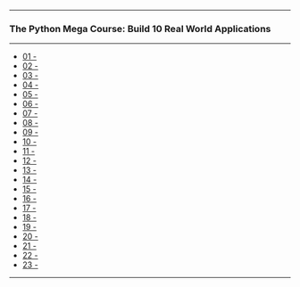 
---

### The Python Mega Course: Build 10 Real World Applications

---

* [01 - ]()
* [02 - ]()
* [03 - ]()
* [04 - ]()
* [05 - ]()
* [06 - ]()
* [07 - ]()
* [08 - ]()
* [09 - ]()
* [10 - ]()
* [11 - ]()
* [12 - ]()
* [13 - ]()
* [14 - ]()
* [15 - ]()
* [16 - ]()
* [17 - ]()
* [18 - ]()
* [19 - ]()
* [20 - ]()
* [21 - ]()
* [22 - ]()
* [23 - ]()

---
